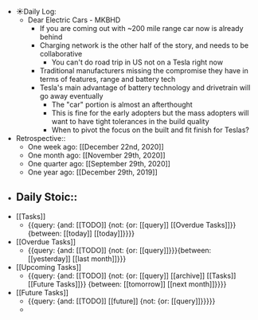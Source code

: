 - ☀️Daily Log:
    - Dear Electric Cars - MKBHD
        - If you are coming out with ~200 mile range car now is already behind
        - Charging network is the other half of the story, and needs to be collaborative
            - You can't do road trip in US not on a Tesla right now
        - Traditional manufacturers missing the compromise they have in terms of features, range and battery tech
        - Tesla's main advantage of battery technology and drivetrain will go away eventually
            - The "car" portion is almost an afterthought
            - This is fine for the early adopters but the mass adopters will want to have tight tolerances in the build quality
            - When to pivot the focus on the built and fit finish for Teslas?
- Retrospective::
    - One week ago: [[December 22nd, 2020]]
    - One month ago: [[November 29th, 2020]]
    - One quarter ago: [[September 29th, 2020]]
    - One year ago: [[December 29th, 2019]]
- Daily Stoic::
    - 
- [[Tasks]]
    - {{query: {and: [[TODO]] {not: {or: [[query]] [[Overdue Tasks]]}} {between: [[today]] [[today]]}}}}
- [[Overdue Tasks]]
    - {{query: {and: [[TODO]] {not: {or: [[query]]}}}{between: [[yesterday]] [[last month]]}}}
- [[Upcoming Tasks]]
    - {{query: {and: [[TODO]] {not: {or: [[query]] [[archive]] [[Tasks]] [[Future Tasks]]}} {between: [[tomorrow]] [[next month]]}}}}
- [[Future Tasks]]
    - {{query: {and: [[TODO]] [[future]] {not: {or: [[query]]}}}}}
    - 
